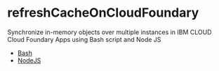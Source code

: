 # refreshCacheOnCloudFoundary
Synchronize in-memory objects over multiple instances in IBM CLOUD Cloud Foundary Apps using Bash script and Node JS

* [Bash](https://github.com/pawanpinjarkar/refreshCacheOnCloudFoundary/blob/master/bash/ReadMe.md)
* [NodeJS](https://github.com/pawanpinjarkar/refreshCacheOnCloudFoundary/tree/master/NodeJS)


